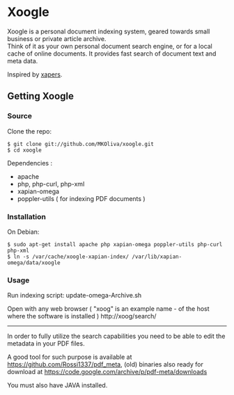 # Xoogle
  
Xoogle is a personal document indexing system, geared towards small business or private article archive.  
Think of it as your own personal document search engine, or for a local cache of online documents.  It provides fast search of document text and meta data.

Inspired by [xapers](https://github.com/nicolassmith/xapers).



## Getting Xoogle


### Source


Clone the repo:

    $ git clone git://github.com/MKOliva/xoogle.git
    $ cd xoogle

Dependencies :
  * apache
  * php, php-curl, php-xml
  * xapian-omega 
  * poppler-utils  ( for indexing PDF documents )


### Installation

On Debian:

    $ sudo apt-get install apache php xapian-omega poppler-utils php-curl php-xml
    $ ln -s /var/cache/xoogle-xapian-index/ /var/lib/xapian-omega/data/xoogle

### Usage

Run indexing script: update-omega-Archive.sh

Open with any web browser ( "xoog" is an example name - of the host where the software is installed )
    http://xoog/search/

-----

In order to fully utilize the search capabilities you need to be able to edit the metadata in your PDF files.

A good tool for such purpose is available at https://github.com/Rossi1337/pdf_meta, (old) binaries also ready for download at https://code.google.com/archive/p/pdf-meta/downloads

You must also have JAVA installed.
